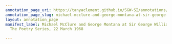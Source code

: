 ```yaml
---
annotation_page_uri: https://tanyaclement.github.io/SGW-SI/annotations/michael-mcclure-and-george-montana-at-sir-george-williams-university-the-poetry-series-22-march-1968-canvas-1-audience-.json
annotation_page_slug: michael-mcclure-and-george-montana-at-sir-george-williams-university-the-poetry-series-22-march-1968-canvas-1-audience-
layout: annotation_page
manifest_label: Michael McClure and George Montana at Sir George Williams University,
  The Poetry Series, 22 March 1968

---
```

